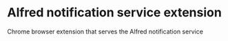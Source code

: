 # Alfred notification service extension

Chrome browser extension that serves the Alfred notification service
